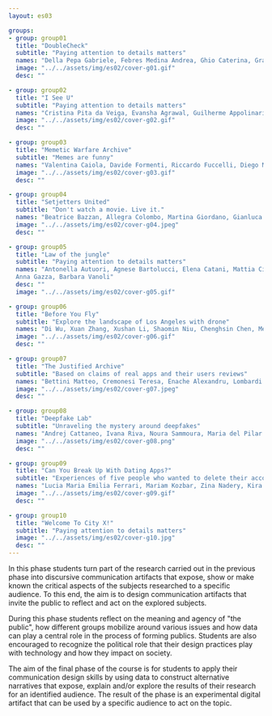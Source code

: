 ```yaml
---
layout: es03

groups:
- group: group01
  title: "DoubleCheck"
  subtitle: "Paying attention to details matters"
  names: "Della Pepa Gabriele, Febres Medina Andrea, Ghio Caterina, Granzotto Francesca, Rondi Paola, Stefani Elena"
  image: "../../assets/img/es02/cover-g01.gif"
  desc: ""

- group: group02
  title: "I See U"
  subtitle: "Paying attention to details matters"
  names: "Cristina Pita da Veiga, Evansha Agrawal, Guilherme Appolinario, Maria Almeida, Natalia Malaver, Rebeca Vittorazo"
  image: "../../assets/img/es02/cover-g02.gif"
  desc: ""

- group: group03
  title: "Memetic Warfare Archive"
  subtitle: "Memes are funny"
  names: "Valentina Caiola, Davide Formenti, Riccardo Fuccelli, Diego Morra, Francesco Mugnaini, Andrea Pronzati"
  image: "../../assets/img/es02/cover-g03.gif"
  desc: ""

- group: group04
  title: "Setjetters United"
  subtitle: "Don't watch a movie. Live it."
  names: "Beatrice Bazzan, Allegra Colombo, Martina Giordano, Gianluca Misto, Ludovica Piro, Irina Stojsic"
  image: "../../assets/img/es02/cover-g04.jpeg"
  desc: ""

- group: group05
  title: "Law of the jungle"
  subtitle: "Paying attention to details matters"
  names: "Antonella Autuori, Agnese Bartolucci, Elena Catani, Mattia Cittadino,
  Anna Gazza, Barbara Vanoli"
  desc: ""
  image: "../../assets/img/es02/cover-g05.gif"

- group: group06
  title: "Before You Fly"
  subtitle: "Explore the landscape of Los Angeles with drone"
  names: "Di Wu, Xuan Zhang, Xushan Li, Shaomin Niu, Chenghsin Chen, Mengxue Jin"
  image: "../../assets/img/es02/cover-g06.gif"
  desc: ""

- group: group07
  title: "The Justified Archive"
  subtitle: "Based on claims of real apps and their users reviews"
  names: "Bettini Matteo, Cremonesi Teresa, Enache Alexandru, Lombardi Giovanni, Pagano Valentina, Ren Pengyuan"
  image: "../../assets/img/es02/cover-g07.jpeg"
  desc: ""

- group: group08
  title: "Deepfake Lab"
  subtitle: "Unraveling the mystery around deepfakes"
  names: "Andrej Cattaneo, Ivana Riva, Noura Sammoura, Maria del Pilar Suarez Anzorena, Arthur van der Werf, Yueling Wu"
  image: "../../assets/img/es02/cover-g08.png"
  desc: ""

- group: group09
  title: "Can You Break Up With Dating Apps?"
  subtitle: "Experiences of five people who wanted to delete their accounts on different dating apps"
  names: "Lucia Maria Emilia Ferrari, Mariam Kozbar, Zina Nadery, Kira Pyatakova, Situ Yuming, Xu Mengting"
  image: "../../assets/img/es02/cover-g09.gif"
  desc: ""

- group: group10
  title: "Welcome To City X!"
  subtitle: "Paying attention to details matters"
  image: "../../assets/img/es02/cover-g10.jpg"
  desc: ""
---
```


In this phase students turn part of the research carried out in the previous phase into discursive communication artifacts that expose, show or make known the critical aspects of the subjects researched to a specific audience. To this end, the aim is to design communication artifacts that invite the public to reflect and act on the explored subjects.

During this phase students reflect on the meaning and agency of "the public", how different groups mobilize around various issues and how data can play a central role in the process of forming publics. Students are also encouraged to recognize the political role that their design practices play with technology and how they impact on society.

The aim of the final phase of the course is for students to apply their communication design skills by using data to construct alternative narratives that expose, explain and/or explore the results of their research for an identified audience. The result of the phase is an experimental digital artifact that can be used by a specific audience to act on the topic.
